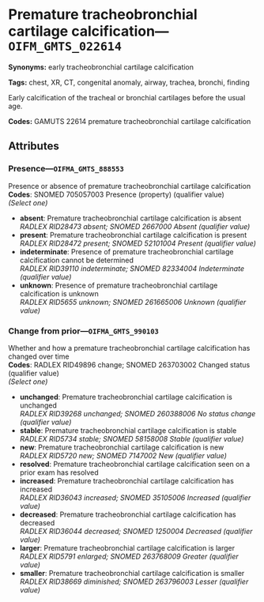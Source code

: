 # Premature tracheobronchial cartilage calcification—`OIFM_GMTS_022614`

**Synonyms:** early tracheobronchial cartilage calcification

**Tags:** chest, XR, CT, congenital anomaly, airway, trachea, bronchi, finding

Early calcification of the tracheal or bronchial cartilages before the usual age.

**Codes:** GAMUTS 22614 premature tracheobronchial cartilage calcification

## Attributes

### Presence—`OIFMA_GMTS_888553`

Presence or absence of premature tracheobronchial cartilage calcification  
**Codes**: SNOMED 705057003 Presence (property) (qualifier value)  
*(Select one)*

- **absent**: Premature tracheobronchial cartilage calcification is absent  
_RADLEX RID28473 absent; SNOMED 2667000 Absent (qualifier value)_
- **present**: Premature tracheobronchial cartilage calcification is present  
_RADLEX RID28472 present; SNOMED 52101004 Present (qualifier value)_
- **indeterminate**: Presence of premature tracheobronchial cartilage calcification cannot be determined  
_RADLEX RID39110 indeterminate; SNOMED 82334004 Indeterminate (qualifier value)_
- **unknown**: Presence of premature tracheobronchial cartilage calcification is unknown  
_RADLEX RID5655 unknown; SNOMED 261665006 Unknown (qualifier value)_

### Change from prior—`OIFMA_GMTS_990103`

Whether and how a premature tracheobronchial cartilage calcification has changed over time  
**Codes**: RADLEX RID49896 change; SNOMED 263703002 Changed status (qualifier value)  
*(Select one)*

- **unchanged**: Premature tracheobronchial cartilage calcification is unchanged  
_RADLEX RID39268 unchanged; SNOMED 260388006 No status change (qualifier value)_
- **stable**: Premature tracheobronchial cartilage calcification is stable  
_RADLEX RID5734 stable; SNOMED 58158008 Stable (qualifier value)_
- **new**: Premature tracheobronchial cartilage calcification is new  
_RADLEX RID5720 new; SNOMED 7147002 New (qualifier value)_
- **resolved**: Premature tracheobronchial cartilage calcification seen on a prior exam has resolved  
- **increased**: Premature tracheobronchial cartilage calcification has increased  
_RADLEX RID36043 increased; SNOMED 35105006 Increased (qualifier value)_
- **decreased**: Premature tracheobronchial cartilage calcification has decreased  
_RADLEX RID36044 decreased; SNOMED 1250004 Decreased (qualifier value)_
- **larger**: Premature tracheobronchial cartilage calcification is larger  
_RADLEX RID5791 enlarged; SNOMED 263768009 Greater (qualifier value)_
- **smaller**: Premature tracheobronchial cartilage calcification is smaller  
_RADLEX RID38669 diminished; SNOMED 263796003 Lesser (qualifier value)_